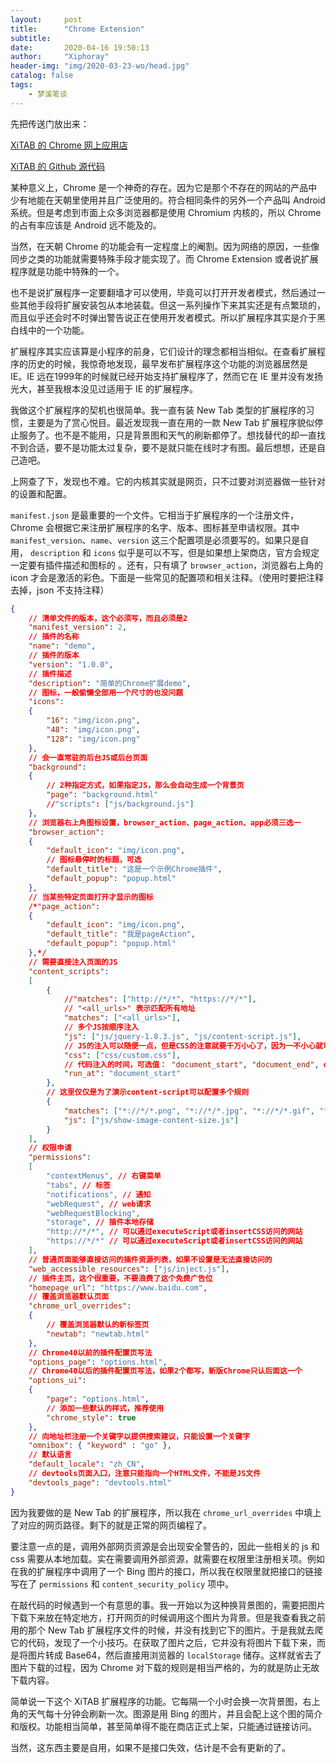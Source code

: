 ```yaml
---
layout:     post
title:      "Chrome Extension"
subtitle:   
date:       2020-04-16 19:50:13
author:     "Xiphoray"
header-img: "img/2020-03-23-wo/head.jpg"
catalog: false
tags:     
    - 梦溪笔谈
---
```




先把传送门放出来：

[XiTAB 的 Chrome 网上应用店](https://chrome.google.com/webstore/detail/xitab/cjmbligkncaboobjpgeghakofokbpbjm)

[XiTAB 的 Github 源代码](https://github.com/Xiphoray/XiTAB)





某种意义上，Chrome 是一个神奇的存在。因为它是那个不存在的网站的产品中少有地能在天朝里使用并且广泛使用的。符合相同条件的另外一个产品叫 Android 系统。但是考虑到市面上众多浏览器都是使用 Chromium 内核的，所以 Chrome 的占有率应该是 Android 远不能及的。

当然，在天朝 Chrome 的功能会有一定程度上的阉割。因为网络的原因，一些像同步之类的功能就需要特殊手段才能实现了。而 Chrome Extension 或者说扩展程序就是功能中特殊的一个。

也不是说扩展程序一定要翻墙才可以使用，毕竟可以打开开发者模式，然后通过一些其他手段将扩展安装包从本地装载。但这一系列操作下来其实还是有点繁琐的，而且似乎还会时不时弹出警告说正在使用开发者模式。所以扩展程序其实是介于黑白线中的一个功能。

扩展程序其实应该算是小程序的前身，它们设计的理念都相当相似。在查看扩展程序的历史的时候，我惊奇地发现，最早发布扩展程序这个功能的浏览器居然是 IE。IE 远在1999年的时候就已经开始支持扩展程序了，然而它在 IE 里并没有发扬光大，甚至我根本没见过适用于 IE 的扩展程序。

我做这个扩展程序的契机也很简单。我一直有装  New Tab 类型的扩展程序的习惯，主要是为了赏心悦目。最近发现我一直在用的一款 New Tab 扩展程序貌似停止服务了。也不是不能用，只是背景图和天气的刷新都停了。想找替代的却一直找不到合适，要不是功能太过复杂，要不是就只能在线时才有图。最后想想，还是自己造吧。

上网查了下，发现也不难。它的内核其实就是网页，只不过要对浏览器做一些针对的设置和配置。

`manifest.json` 是最重要的一个文件。它相当于扩展程序的一个注册文件，Chrome 会根据它来注册扩展程序的名字、版本、图标甚至申请权限。其中 `manifest_version`、`name`、`version` 这三个配置项是必须要写的。如果只是自用， `description` 和 `icons` 似乎是可以不写，但是如果想上架商店，官方会规定一定要有插件描述和图标的 。还有，只有填了 `browser_action`，浏览器右上角的 icon 才会是激活的彩色。下面是一些常见的配置项和相关注释。（使用时要把注释去掉，json 不支持注释）

```json
{
	// 清单文件的版本，这个必须写，而且必须是2
	"manifest_version": 2,
	// 插件的名称
	"name": "demo",
	// 插件的版本
	"version": "1.0.0",
	// 插件描述
	"description": "简单的Chrome扩展demo",
	// 图标，一般偷懒全部用一个尺寸的也没问题
	"icons":
	{
		"16": "img/icon.png",
		"48": "img/icon.png",
		"128": "img/icon.png"
	},
	// 会一直常驻的后台JS或后台页面
	"background":
	{
		// 2种指定方式，如果指定JS，那么会自动生成一个背景页
		"page": "background.html"
		//"scripts": ["js/background.js"]
	},
	// 浏览器右上角图标设置，browser_action、page_action、app必须三选一
	"browser_action": 
	{
		"default_icon": "img/icon.png",
		// 图标悬停时的标题，可选
		"default_title": "这是一个示例Chrome插件",
		"default_popup": "popup.html"
	},
	// 当某些特定页面打开才显示的图标
	/*"page_action":
	{
		"default_icon": "img/icon.png",
		"default_title": "我是pageAction",
		"default_popup": "popup.html"
	},*/
	// 需要直接注入页面的JS
	"content_scripts": 
	[
		{
			//"matches": ["http://*/*", "https://*/*"],
			// "<all_urls>" 表示匹配所有地址
			"matches": ["<all_urls>"],
			// 多个JS按顺序注入
			"js": ["js/jquery-1.8.3.js", "js/content-script.js"],
			// JS的注入可以随便一点，但是CSS的注意就要千万小心了，因为一不小心就可能影响全局样式
			"css": ["css/custom.css"],
			// 代码注入的时间，可选值： "document_start", "document_end", or "document_idle"，最后一个表示页面空闲时，默认document_idle
			"run_at": "document_start"
		},
		// 这里仅仅是为了演示content-script可以配置多个规则
		{
			"matches": ["*://*/*.png", "*://*/*.jpg", "*://*/*.gif", "*://*/*.bmp"],
			"js": ["js/show-image-content-size.js"]
		}
	],
	// 权限申请
	"permissions":
	[
		"contextMenus", // 右键菜单
		"tabs", // 标签
		"notifications", // 通知
		"webRequest", // web请求
		"webRequestBlocking",
		"storage", // 插件本地存储
		"http://*/*", // 可以通过executeScript或者insertCSS访问的网站
		"https://*/*" // 可以通过executeScript或者insertCSS访问的网站
	],
	// 普通页面能够直接访问的插件资源列表，如果不设置是无法直接访问的
	"web_accessible_resources": ["js/inject.js"],
	// 插件主页，这个很重要，不要浪费了这个免费广告位
	"homepage_url": "https://www.baidu.com",
	// 覆盖浏览器默认页面
	"chrome_url_overrides":
	{
		// 覆盖浏览器默认的新标签页
		"newtab": "newtab.html"
	},
	// Chrome40以前的插件配置页写法
	"options_page": "options.html",
	// Chrome40以后的插件配置页写法，如果2个都写，新版Chrome只认后面这一个
	"options_ui":
	{
		"page": "options.html",
		// 添加一些默认的样式，推荐使用
		"chrome_style": true
	},
	// 向地址栏注册一个关键字以提供搜索建议，只能设置一个关键字
	"omnibox": { "keyword" : "go" },
	// 默认语言
	"default_locale": "zh_CN",
	// devtools页面入口，注意只能指向一个HTML文件，不能是JS文件
	"devtools_page": "devtools.html"
}
```

因为我要做的是 New Tab 的扩展程序，所以我在 `chrome_url_overrides` 中填上了对应的网页路径。剩下的就是正常的网页编程了。

要注意一点的是，调用外部网页资源是会出现安全警告的，因此一些相关的 js 和 css 需要从本地加载。实在需要调用外部资源，就需要在权限里注册相关项。例如在我的扩展程序中调用了一个 Bing 图片的接口，所以我在权限里就把接口的链接写在了 `permissions` 和 `content_security_policy` 项中。

在敲代码的时候遇到一个有意思的事。我一开始以为这种换背景图的，需要把图片下载下来放在特定地方，打开网页的时候调用这个图片为背景。但是我查看我之前用的那个 New Tab 扩展程序文件的时候，并没有找到它下的图片。于是我就去爬它的代码，发现了一个小技巧。在获取了图片之后，它并没有将图片下载下来，而是将图片转成 Base64，然后直接用浏览器的 `localStorage` 储存。这样就省去了图片下载的过程，因为 Chrome 对下载的规则是相当严格的，为的就是防止无故下载内容。

简单说一下这个 XiTAB 扩展程序的功能。它每隔一个小时会换一次背景图，右上角的天气每十分钟会刷新一次。图源是用 Bing 的图片，并且会配上这个图的简介和版权。功能相当简单，甚至简单得不能在商店正式上架，只能通过链接访问。

当然，这东西主要是自用，如果不是接口失效，估计是不会有更新的了。